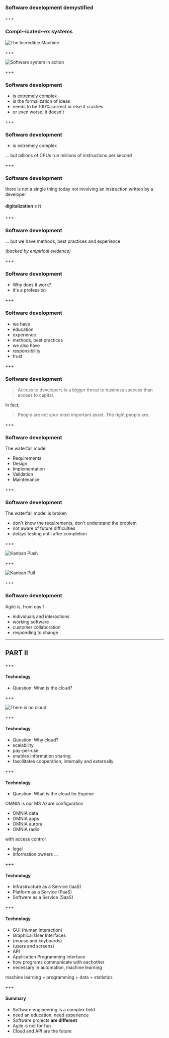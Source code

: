 ### Software development demystified

+++

### Compl~icated~ex systems

![The Incredible Machine](https://raw.githubusercontent.com/pgdr/talks/master/sw-demystified/assets/incredible-machine.gif)

+++

![Software system in action](https://raw.githubusercontent.com/pgdr/talks/master/sw-demystified/assets/gol.gif)


+++
### Software development

* is extremely complex
* is the formalization of ideas
* needs to be 100% correct or else it crashes
 * or even worse, it doesn't


+++
### Software development

* is extremely complex

 ... but billions of CPUs run millions of instructions per second


+++
### Software development

there is not a single thing today not involving an instruction written by a
developer

#### digitalization = it


+++
### Software development

 ... but we have methods, best practices and experience

_(backed by empirical evidence)_


+++
### Software development

* Why does it work?
 * it's a profession


+++
### Software development

* we have
 * education
 * experience
 * methods, best practices
* we also have
 * responsibility
 * trust


+++
### Software development

> Access to developers is a bigger threat to business success than access to
> capital.

In fact,

> People are not your most important asset. The right people are.


+++
### Software development

The waterfall model

* Requirements
* Design
* Implementation
* Validation
* Maintenance

+++
### Software development

The waterfall model is broken

* don't know the requirements, don't understand the problem
* not aware of future difficulties
* delays testing until after completion

+++

![Kanban Push](https://raw.githubusercontent.com/pgdr/talks/master/sw-demystified/assets/kanban-push.png)

+++

![Kanban Pull](https://raw.githubusercontent.com/pgdr/talks/master/sw-demystified/assets/kanban-pull.png)

+++
### Software development

Agile is, from day 1:

* individuals and interactions
* working software
* customer collaboration
* responding to change


---
## PART II


+++
#### Technology

* Question: What is the cloud?

+++

![There is no cloud](https://raw.githubusercontent.com/pgdr/talks/master/sw-demystified/assets/no-cloud.png)

+++
#### Technology

* Question: Why cloud?
 * scalability
 * pay-per-use
 * enables information sharing
 * fascilitates cooperation, internally and externally

+++
#### Technology

* Question: What is the cloud for Equinor

OMNIA is our MS Azure configuration

* OMNIA data
* OMNIA apps
* OMNIA aurora
* OMNIA radix

with access control
* legal
* information owners ...

+++
#### Technology

* Infrastructure as a Service (IaaS)
* Platform as a Service (PaaS)
* Software as a Service (SaaS)


+++
#### Technology

* GUI (human interaction)
 * Graphical User Interfaces
 * (mouse and keyboards)
 * (users and screens)
* API
 * Application Programming Interface
 * how programs communicate with eachother
 * necessary in automation, machine learning

machine learning = programming + data + statistics


+++
#### Summary

* Software engineering is a complex field
 * need an education, need experience
* Software projects **are different**
* Agile is not for fun
* Cloud and API are the future
